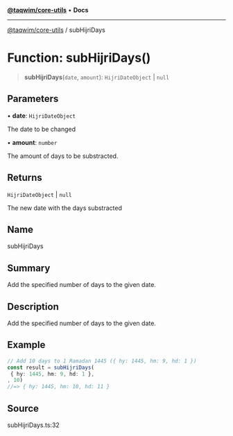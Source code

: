 [**@taqwim/core-utils**](../README.md) • **Docs**

***

[@taqwim/core-utils](../globals.md) / subHijriDays

# Function: subHijriDays()

> **subHijriDays**(`date`, `amount`): `HijriDateObject` \| `null`

## Parameters

• **date**: `HijriDateObject`

The date to be changed

• **amount**: `number`

The amount of days to be substracted.

## Returns

`HijriDateObject` \| `null`

The new date with the days substracted

## Name

subHijriDays

## Summary

Add the specified number of days to the given date.

## Description

Add the specified number of days to the given date.

## Example

```ts
// Add 10 days to 1 Ramadan 1445 ({ hy: 1445, hm: 9, hd: 1 })
const result = subHijriDays(
 { hy: 1445, hm: 9, hd: 1 },
, 10)
//=> { hy: 1445, hm: 10, hd: 11 }
```

## Source

subHijriDays.ts:32
